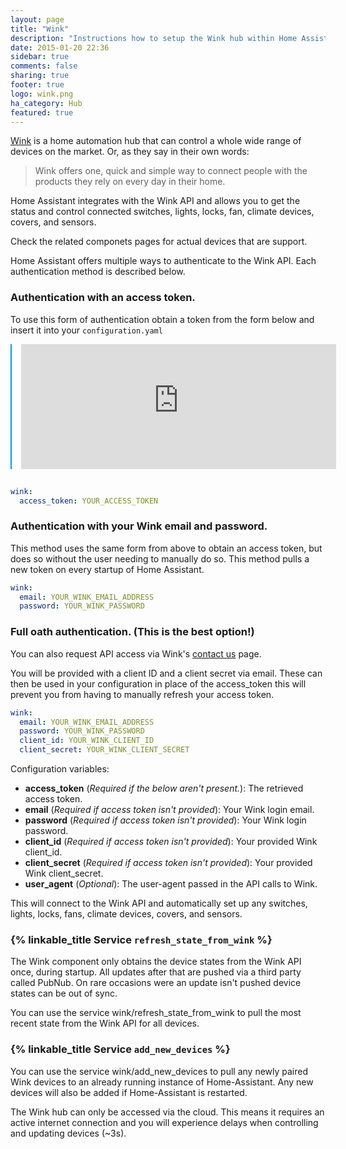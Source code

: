 ```yaml
---
layout: page
title: "Wink"
description: "Instructions how to setup the Wink hub within Home Assistant."
date: 2015-01-20 22:36
sidebar: true
comments: false
sharing: true
footer: true
logo: wink.png
ha_category: Hub
featured: true
---
```


[Wink](http://www.wink.com/) is a home automation hub that can control a whole wide range of devices on the market. Or, as they say in their own words:

<blockquote>
  Wink offers one, quick and simple way to connect people with the products they rely on every day in their home.
</blockquote>

Home Assistant integrates with the Wink API and allows you to get the status and control connected switches, lights, locks, fan, climate devices, covers, and sensors.

Check the related componets pages for actual devices that are support.

Home Assistant offers multiple ways to authenticate to the Wink API. Each authentication method is described below.

### Authentication with an access token.


To use this form of authentication obtain a token from the form below and insert it into your `configuration.yaml`

<iframe src="https://winkbearertoken.appspot.com"
        style='width: 100%; height: 200px; border: 0; margin: 0 auto 15px; border-left: 2px solid #049cdb; padding-left: 15px;'></iframe>

```yaml
wink:
  access_token: YOUR_ACCESS_TOKEN
```

### Authentication with your Wink email and password.


This method uses the same form from above to obtain an access token, but does so without the user needing to manually do so.
This method pulls a new token on every startup of Home Assistant.

```yaml
wink:
  email: YOUR_WINK_EMAIL_ADDRESS
  password: YOUR_WINK_PASSWORD
```

### Full oath authentication. (This is the best option!)


You can also request API access via Wink's [contact us](http://www.wink.com/help/contact/) page.

You will be provided with a client ID and a client secret via email. These can then be used in your configuration in place of the access_token this will prevent you from having to manually refresh your access token.

```yaml
wink:
  email: YOUR_WINK_EMAIL_ADDRESS
  password: YOUR_WINK_PASSWORD
  client_id: YOUR_WINK_CLIENT_ID
  client_secret: YOUR_WINK_CLIENT_SECRET
```

Configuration variables:

- **access_token** (*Required if the below aren't present.*): The retrieved access token.
- **email** (*Required if access token isn't provided*): Your Wink login email.
- **password** (*Required if access token isn't provided*): Your Wink login password.
- **client_id** (*Required if access token isn't provided*): Your provided Wink client_id.
- **client_secret** (*Required if access token isn't provided*): Your provided Wink client_secret.
- **user_agent** (*Optional*): The user-agent passed in the API calls to Wink.

This will connect to the Wink API and automatically set up any switches, lights, locks, fans, climate devices, covers, and sensors.

### {% linkable_title Service `refresh_state_from_wink` %}

The Wink component only obtains the device states from the Wink API once, during startup. All updates after that are pushed via a third party called PubNub. On rare occasions were an update isn't pushed device states can be out of sync. 

You can use the service wink/refresh_state_from_wink to pull the most recent state from the Wink API for all devices.

### {% linkable_title Service `add_new_devices` %}

You can use the service wink/add_new_devices to pull any newly paired Wink devices to an already running instance of Home-Assistant. Any new devices will also be added if Home-Assistant is restarted.

<p class='note'>
The Wink hub can only be accessed via the cloud. This means it requires an active internet connection and you will experience delays when controlling and updating devices (~3s).
</p>
